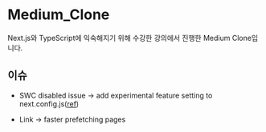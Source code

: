 # Medium_Clone

Next.js와 TypeScript에 익숙해지기 위해 수강한 강의에서 진행한 Medium Clone입니다.


## 이슈

- SWC disabled issue -> add experimental feature setting to next.config.js([ref](https://nextjs.org/docs/messages/swc-disabled))

- Link -> faster prefetching pages
